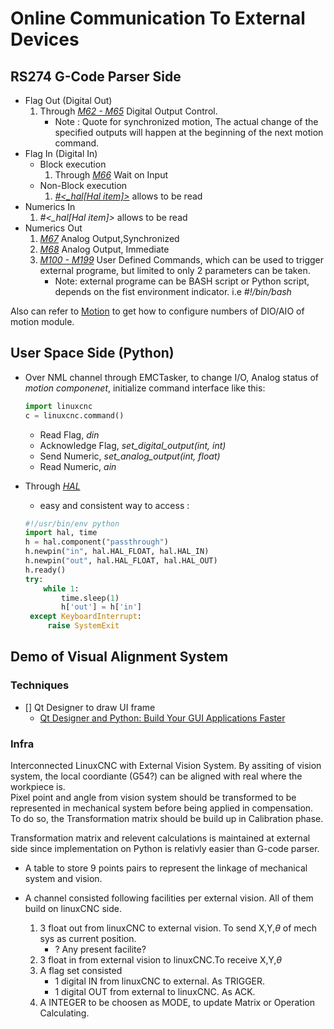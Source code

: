 # Online Communication To External Devices

## RS274 G-Code Parser Side

- Flag Out (Digital Out)
  1. Through [*M62 - M65*](http://linuxcnc.org/docs/2.8/html/gcode/m-code.html#mcode:m62-m65) Digital Output Control. 
     - Note : Quote for synchronized motion, The actual change of the specified outputs will happen at the beginning of the next motion command.
- Flag In (Digital In)
  - Block execution
    1. Through [*M66*](http://linuxcnc.org/docs/2.8/html/gcode/m-code.html#mcode:m66) Wait on Input
  - Non-Block execution
    1. [*#<_hal[Hal item]>*](http://linuxcnc.org/docs/2.8/html/gcode/overview.html#gcode:ini-hal-params) allows to be read
- Numerics In
  1. *#<_hal[Hal item]>* allows to be read
- Numerics Out
  1. [*M67*](http://linuxcnc.org/docs/2.8/html/gcode/m-code.html#mcode:m67) Analog Output,Synchronized
  2. [*M68*](http://linuxcnc.org/docs/2.8/html/gcode/m-code.html#mcode:m68) Analog Output, Immediate
  3. [*M100 - M199*](http://linuxcnc.org/docs/2.8/html/gcode/m-code.html#mcode:m100-m199) User Defined Commands, which can be used to trigger external programe, but limited to only 2 parameters can be taken.
     - Note: external programe can be BASH script or Python script, depends on the fist environment indicator. i.e *#!/bin/bash*

Also can refer to [Motion](http://linuxcnc.org/docs/2.8/html/config/core-components.html#_options) to get how to configure numbers of DIO/AIO of motion module.

## User Space Side (Python)

- Over NML channel through EMCTasker, to change I/O, Analog status of *motion componenet*, initialize command interface like this:

   ```python
   import linuxcnc
   c = linuxcnc.command()
   ```

   - Read Flag, *din*
   - Acknowledge Flag, *set_digital_output(int, int)*
   - Send Numeric, *set_analog_output(int, float)*
   - Read Numeric, *ain*

- Through [*HAL*](http://linuxcnc.org/docs/2.8/html/hal/halmodule.html)
   - easy and consistent way to access : 
   ```python
   #!/usr/bin/env python
   import hal, time
   h = hal.component("passthrough")
   h.newpin("in", hal.HAL_FLOAT, hal.HAL_IN)
   h.newpin("out", hal.HAL_FLOAT, hal.HAL_OUT)
   h.ready()
   try:
       while 1:
           time.sleep(1)
           h['out'] = h['in']
    except KeyboardInterrupt:
        raise SystemExit
   ```

## Demo of Visual Alignment System

### Techniques

- [] Qt Designer to draw UI frame
   - [Qt Designer and Python: Build Your GUI Applications Faster](https://realpython.com/qt-designer-python/#integrating-windows-and-dialogs-in-an-application)

### Infra

Interconnected LinuxCNC with External Vision System.
By assiting of vision system, the local coordiante (G54?) can be aligned with real where the workpiece is.  
Pixel point and angle from vision system should be transformed to be represented in mechanical system before being applied in compensation. To do so, the Transformation matrix should be build up in Calibration phase.

Transformation matrix and relevent calculations is maintained at external side since implementation on Python is relativly easier than G-code parser.

- A table to store 9 points pairs to represent the linkage of mechanical system and vision.

- A channel consisted following facilities per external vision. All of them build on linuxCNC side.
   1. 3 float out from linuxCNC to external vision. To send X,Y,$\theta$ of mech sys as current position.
      - ? Any present facilite?
   2. 3 float in from external vision to linuxCNC.To receive X,Y,$\theta$
   3. A flag set consisted
      - 1 digital IN from linuxCNC to external. As TRIGGER.
      - 1 digital OUT from external to linuxCNC. As ACK.
    4. A INTEGER to be choosen as MODE, to update Matrix or Operation Calculating.

